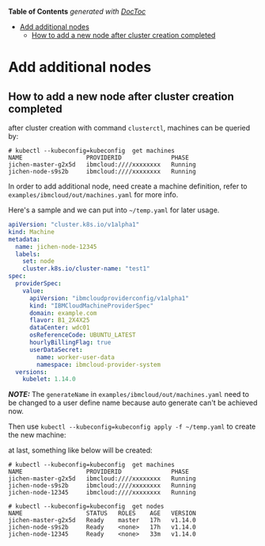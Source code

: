 <!-- START doctoc generated TOC please keep comment here to allow auto update -->
<!-- DON'T EDIT THIS SECTION, INSTEAD RE-RUN doctoc TO UPDATE -->
**Table of Contents**  *generated with [DocToc](https://github.com/thlorenz/doctoc)*

- [Add additional nodes](#add-additional-nodes)
  - [How to add a new node after cluster creation completed](#how-to-add-a-new-node-after-cluster-creation-completed)

<!-- END doctoc generated TOC please keep comment here to allow auto update -->

# Add additional nodes
## How to add a new node after cluster creation completed
after cluster creation with command `clusterctl`, machines can be queried by:
```
# kubectl --kubeconfig=kubeconfig  get machines
NAME                  PROVIDERID              PHASE
jichen-master-g2x5d   ibmcloud:////xxxxxxxx   Running
jichen-node-s9s2b     ibmcloud:////xxxxxxxx   Running
```

In order to add additional node, need create a machine definition,
refer to `examples/ibmcloud/out/machines.yaml` for more info.

Here's a sample and we can put into `~/temp.yaml` for later usage.

```yaml
apiVersion: "cluster.k8s.io/v1alpha1"
kind: Machine
metadata:
  name: jichen-node-12345
  labels:
    set: node
    cluster.k8s.io/cluster-name: "test1"
spec:
  providerSpec:
    value:
      apiVersion: "ibmcloudproviderconfig/v1alpha1"
      kind: "IBMCloudMachineProviderSpec"
      domain: example.com
      flavor: B1_2X4X25
      dataCenter: wdc01
      osReferenceCode: UBUNTU_LATEST
      hourlyBillingFlag: true
      userDataSecret:
        name: worker-user-data
        namespace: ibmcloud-provider-system
  versions:
    kubelet: 1.14.0
```

***NOTE:*** The `generateName` in `examples/ibmcloud/out/machines.yaml` need to be changed
to a user define name because auto generate can't be achieved now.

Then use `kubectl --kubeconfig=kubeconfig apply -f ~/temp.yaml` to create the new machine:

at last, something like below will be created:

```
# kubectl --kubeconfig=kubeconfig  get machines
NAME                  PROVIDERID              PHASE
jichen-master-g2x5d   ibmcloud:////xxxxxxxx   Running
jichen-node-s9s2b     ibmcloud:////xxxxxxxx   Running
jichen-node-12345     ibmcloud:////xxxxxxxx   Running

# kubectl --kubeconfig=kubeconfig  get nodes
NAME                  STATUS   ROLES    AGE   VERSION
jichen-master-g2x5d   Ready    master   17h   v1.14.0
jichen-node-s9s2b     Ready    <none>   17h   v1.14.0
jichen-node-12345     Ready    <none>   33m   v1.14.0
```
